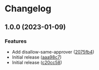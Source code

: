 # Changelog

## 1.0.0 (2023-01-09)


### Features

* Add disallow-same-approver ([2075fb4](https://github.com/oslokommune/composite-actions/commit/2075fb44e6102c497907cb9267c7c57ef12849c0))
* Initial release ([aaa98c7](https://github.com/oslokommune/composite-actions/commit/aaa98c768391b0389d80e856a8db769f3b827cad))
* Initial release ([c20cc58](https://github.com/oslokommune/composite-actions/commit/c20cc5858f2de5455966a65b2dd43fabe0168620))

